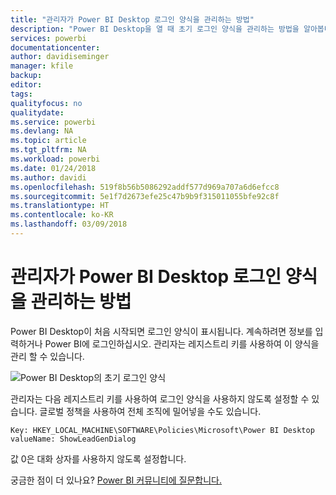 ```yaml
---
title: "관리자가 Power BI Desktop 로그인 양식을 관리하는 방법"
description: "Power BI Desktop을 열 때 초기 로그인 양식을 관리하는 방법을 알아봅니다."
services: powerbi
documentationcenter: 
author: davidiseminger
manager: kfile
backup: 
editor: 
tags: 
qualityfocus: no
qualitydate: 
ms.service: powerbi
ms.devlang: NA
ms.topic: article
ms.tgt_pltfrm: NA
ms.workload: powerbi
ms.date: 01/24/2018
ms.author: davidi
ms.openlocfilehash: 519f8b56b5086292addf577d969a707a6d6efcc8
ms.sourcegitcommit: 5e1f7d2673efe25c47b9b9f315011055bfe92c8f
ms.translationtype: HT
ms.contentlocale: ko-KR
ms.lasthandoff: 03/09/2018
---
```

# <a name="how-administrators-can-manage-the-power-bi-desktop-sign-in-form"></a>관리자가 Power BI Desktop 로그인 양식을 관리하는 방법
Power BI Desktop이 처음 시작되면 로그인 양식이 표시됩니다. 계속하려면 정보를 입력하거나 Power BI에 로그인하십시오. 관리자는 레지스트리 키를 사용하여 이 양식을 관리 할 수 있습니다. 

![Power BI Desktop의 초기 로그인 양식](media/desktop-admin-sign-in-form/sign-in-form.png)

관리자는 다음 레지스트리 키를 사용하여 로그인 양식을 사용하지 않도록 설정할 수 있습니다. 글로벌 정책을 사용하여 전체 조직에 밀어넣을 수도 있습니다.

```
Key: HKEY_LOCAL_MACHINE\SOFTWARE\Policies\Microsoft\Power BI Desktop
valueName: ShowLeadGenDialog
```

값 0은 대화 상자를 사용하지 않도록 설정합니다.

궁금한 점이 더 있나요? [Power BI 커뮤니티에 질문합니다.](http://community.powerbi.com/)

